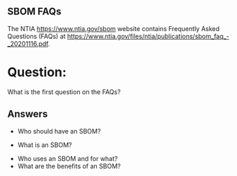## SBOM FAQs
The NTIA https://www.ntia.gov/sbom website
contains Frequently Asked Questions (FAQs) at
https://www.ntia.gov/files/ntia/publications/sbom_faq_-_20201116.pdf.

# Question:
What is the first question on the FAQs?

## Answers
- Who should have an SBOM?
* What is an SBOM?
- Who uses an SBOM and for what?
- What are the benefits of an SBOM?

